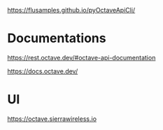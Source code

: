 https://flusamples.github.io/pyOctaveApiCli/

# Documentations

https://rest.octave.dev/#octave-api-documentation

https://docs.octave.dev/


# UI

https://octave.sierrawireless.io
